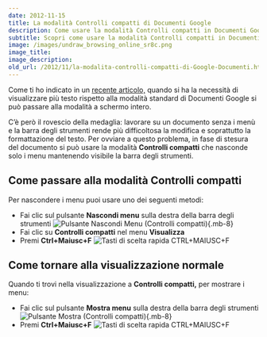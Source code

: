 ```yaml
---
date: 2012-11-15
title: La modalità Controlli compatti di Documenti Google
description: Come usare la modalità Controlli compatti in Documenti Google (GDocs) per avere più spazio a disposizione mentre si lavora su un documento
subtitle: Scopri come usare la modalità Controlli compatti in Documenti Google per avere più spazio a disposizione mentre si lavora su un documento
image: /images/undraw_browsing_online_sr8c.png
image_title:
image_description:
old_url: /2012/11/la-modalita-controlli-compatti-di-Google-Documenti.html
---
```

Come ti ho indicato in un [recente articolo,](/google-docs/tips-and-tricks/la-visualizzazione-schermo-intero-in-documenti-google/) quando si ha la necessità di visualizzare più testo rispetto alla modalità standard di Documenti Google si può passare alla modalità a schermo intero.

C’è però il rovescio della medaglia: lavorare su un documento senza i menù e la barra degli strumenti rende più difficoltosa la modifica e soprattutto la formattazione del testo. Per ovviare a questo problema, in fase di stesura del documento si può usare la modalità **Controlli compatti** che nasconde solo i menu mantenendo visibile la barra degli strumenti.

## Come passare alla modalità Controlli compatti
Per nascondere i menu puoi usare uno dei seguenti metodi:

- Fai clic sul pulsante **Nascondi menu** sulla destra della barra degli strumenti
![Pulsante Nascondi Menu (Controlli compatti)](/images/google-documenti-nascondi-menu-controlli-compatti.png 'Il pulsante Nascondi Menu si trova in alto a destra sulla barra degli strumenti'){.mb-8}
- Fai clic su **Controlli compatti** nel menu **Visualizza**
- Premi **Ctrl+Maiusc+F**
![Tasti di scelta rapida CTRL+MAIUSC+F](/images/CTRL+MAIUSC+F.png 'I tasti di scelta rapida CTRL+MAIUSC+F permettono di nascondere o mostrare i menu')

## Come tornare alla visualizzazione normale
Quando ti trovi nella visualizzazione a **Controlli compatti,** per mostrare i menu:

- Fai clic sul pulsante **Mostra menu** sulla destra della barra degli strumenti
![Pulsante Mostra (Controlli compatti)](/images/google-documenti-nascondi-menu-controlli-compatti.png 'Il pulsante Mostra Menu si trova in alto a destra sulla barra degli strumenti'){.mb-8}
- Premi **Ctrl+Maiusc+F**
![Tasti di scelta rapida CTRL+MAIUSC+F](/images/CTRL+MAIUSC+F.png 'I tasti di scelta rapida CTRL+MAIUSC+F permettono di nascondere o mostrare i menu')